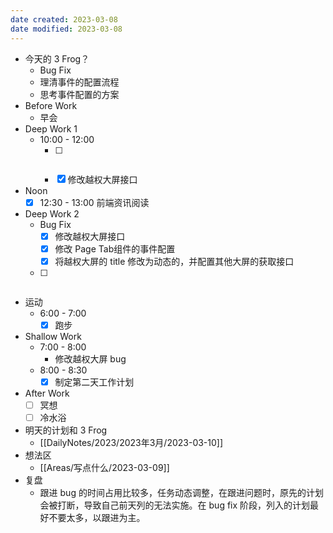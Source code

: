 ```yaml
---
date created: 2023-03-08 
date modified: 2023-03-08
---
```

- 今天的 3 Frog？
	- Bug Fix
	- 理清事件的配置流程
	- 思考事件配置的方案
- Before Work
	- 早会
- Deep Work 1
	- 10:00 - 12:00
		- [ ] ~~~~理清低代码事件配置的流程
		- [x] 修改越权大屏接口
- Noon
	- [x] 12:30 - 13:00 前端资讯阅读
- Deep Work 2
	- Bug Fix
		- [x] 修改越权大屏接口
		- [x] 修改 Page Tab组件的事件配置
		- [x] 将越权大屏的 title 修改为动态的，并配置其他大屏的获取接口 
	- [ ] ~~~~思考事件配置方案
- 运动
	- 6:00 - 7:00 
		- [x] 跑步
- Shallow Work
	- 7:00 - 8:00
		- 修改越权大屏 bug
	- 8:00 - 8:30
		- [x] 制定第二天工作计划
- After Work
	- [ ] 冥想
	- [ ] 冷水浴
- 明天的计划和 3 Frog
	- [[DailyNotes/2023/2023年3月/2023-03-10]]
- 想法区
	- [[Areas/写点什么/2023-03-09]]
- 复盘
	- 跟进 bug 的时间占用比较多，任务动态调整，在跟进问题时，原先的计划会被打断，导致自己前天列的无法实施。在 bug fix 阶段，列入的计划最好不要太多，以跟进为主。
